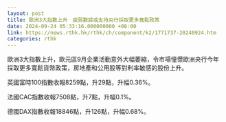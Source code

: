 ```yaml
---
layout: post
title: 歐洲3大指數上升　疲弱數據或支持央行採取更多寬鬆政策
date: 2024-09-24 05:33:16.000000000 +08:00
link: https://news.rthk.hk/rthk/ch/component/k2/1771737-20240924.htm
categories: rthk
---
```


歐洲3大指數上升，歐元區9月企業活動意外大幅萎縮，令市場憧憬歐洲央行今年採取更多寬鬆貨幣政策，房地產和公用股等對利率敏感的股份上升。

英國富時100指數收報8259點，升29點，升幅0.36%。

法國CAC指數收報7508點，升7點，升幅0.1%。

德國DAX指數收報18846點，升126點，升幅0.68%。

